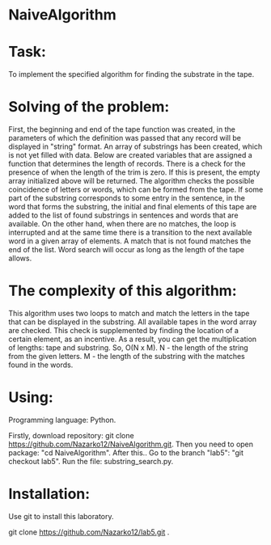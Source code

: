 # NaiveAlgorithm

# Task:

To implement the specified algorithm for finding the substrate in the tape.

# Solving of the problem:

First, the beginning and end of the tape function was created, in the parameters of which the definition was passed that any record will be displayed in "string" format.
An array of substrings has been created, which is not yet filled with data. Below are created variables that are assigned a function that determines the length of records.
There is a check for the presence of when the length of the trim is zero. If this is present, the empty array initialized above will be returned.
The algorithm checks the possible coincidence of letters or words, which can be formed from the tape. If some part of the substring corresponds to some entry in the sentence, in the word that forms the substring, the initial and final elements of this tape are added to the list of found substrings in sentences and words that are available.
On the other hand, when there are no matches, the loop is interrupted and at the same time there is a transition to the next available word in a given array of elements. A match that is not found matches the end of the list. Word search will occur as long as the length of the tape allows.

# The complexity of this algorithm:

This algorithm uses two loops to match and match the letters in the tape that can be displayed in the substring. All available tapes in the word array are checked. This check is supplemented by finding the location of a certain element, as an incentive. As a result, you can get the multiplication of lengths: tape and substring. So, O(N x M).
N - the length of the string from the given letters.
M - the length of the substring with the matches found in the words.

# Using:

Programming language: Python.

Firstly, download repository: git clone https://github.com/Nazarko12/NaiveAlgorithm.git. Then you need to open package: "cd NaiveAlgorithm". After this.. Go to the branch "lab5": "git checkout lab5". Run the file: substring_search.py.

# Installation:

Use git to install this laboratory.

git clone https://github.com/Nazarko12/lab5.git .
